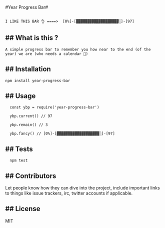 #Year Progress Bar#
```

I LIKE THIS BAR 👌 ====>  [0%]-[▓▓▓▓▓▓▓▓▓▓▓▓▓▓▓▓▓▓▓░]-[97]
```
## ## What is this ?
```
A simple progress bar to remember you how near to the end (of the year) we are (who needs a calendar 😬)
```
## ## Installation
```
npm install year-progress-bar
```
## ## Usage
```
  const ybp = require('year-progress-bar')

  ybp.current() // 97

  ybp.remain() // 3

  ybp.fancy() // [0%]-[▓▓▓▓▓▓▓▓▓▓▓▓▓▓▓▓▓▓▓░]-[97]
```

## ## Tests

```
  npm test
```

## ##  Contributors

Let people know how they can dive into the project, include important links to things like issue trackers, irc, twitter accounts if applicable.

## ##  License

MIT
